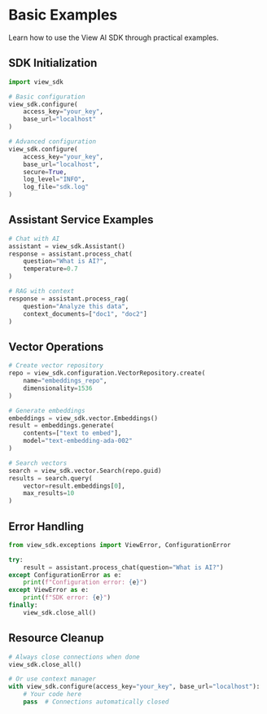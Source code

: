 # Basic Examples

Learn how to use the View AI SDK through practical examples.

## SDK Initialization

```python
import view_sdk

# Basic configuration
view_sdk.configure(
    access_key="your_key",
    base_url="localhost"
)

# Advanced configuration
view_sdk.configure(
    access_key="your_key",
    base_url="localhost",
    secure=True,
    log_level="INFO",
    log_file="sdk.log"
)
```

## Assistant Service Examples

```python
# Chat with AI
assistant = view_sdk.Assistant()
response = assistant.process_chat(
    question="What is AI?",
    temperature=0.7
)

# RAG with context
response = assistant.process_rag(
    question="Analyze this data",
    context_documents=["doc1", "doc2"]
)
```


## Vector Operations

```python
# Create vector repository
repo = view_sdk.configuration.VectorRepository.create(
    name="embeddings_repo",
    dimensionality=1536
)

# Generate embeddings
embeddings = view_sdk.vector.Embeddings()
result = embeddings.generate(
    contents=["text to embed"],
    model="text-embedding-ada-002"
)

# Search vectors
search = view_sdk.vector.Search(repo.guid)
results = search.query(
    vector=result.embeddings[0],
    max_results=10
)
```

## Error Handling

```python
from view_sdk.exceptions import ViewError, ConfigurationError

try:
    result = assistant.process_chat(question="What is AI?")
except ConfigurationError as e:
    print(f"Configuration error: {e}")
except ViewError as e:
    print(f"SDK error: {e}")
finally:
    view_sdk.close_all()
```

## Resource Cleanup

```python
# Always close connections when done
view_sdk.close_all()

# Or use context manager
with view_sdk.configure(access_key="your_key", base_url="localhost"):
    # Your code here
    pass  # Connections automatically closed
```
